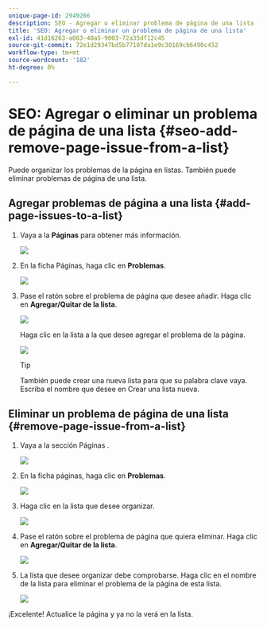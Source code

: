 ```yaml
---
unique-page-id: 2949266
description: SEO - Agregar o eliminar problema de página de una lista - Documentos de Marketo - Documentación del producto
title: 'SEO: Agregar o eliminar un problema de página de una lista'
exl-id: 41d16263-a083-40a5-9003-72a35df12c45
source-git-commit: 72e1d29347bd5b77107da1e9c30169cb6490c432
workflow-type: tm+mt
source-wordcount: '182'
ht-degree: 0%

---
```


# SEO: Agregar o eliminar un problema de página de una lista {#seo-add-remove-page-issue-from-a-list}

Puede organizar los problemas de la página en listas. También puede eliminar problemas de página de una lista.

## Agregar problemas de página a una lista {#add-page-issues-to-a-list}

1. Vaya a la **Páginas** para obtener más información.

   ![](assets/image2014-9-18-14-3a3-3a10.png)

1. En la ficha Páginas, haga clic en **Problemas**.

   ![](assets/image2014-9-18-14-3a3-3a18.png)

1. Pase el ratón sobre el problema de página que desee añadir. Haga clic en **Agregar/Quitar de la lista**.

   ![](assets/image2014-9-18-14-3a3-3a40.png)

   Haga clic en la lista a la que desee agregar el problema de la página.

   ![](assets/image2014-9-18-14-3a3-3a44.png)

   >[!TIP]
   >
   >También puede crear una nueva lista para que su palabra clave vaya. Escriba el nombre que desee en Crear una lista nueva.

## Eliminar un problema de página de una lista {#remove-page-issue-from-a-list}

1. Vaya a la sección Páginas .

   ![](assets/image2014-9-18-14-3a4-3a8.png)

1. En la ficha páginas, haga clic en **Problemas**.

   ![](assets/image2014-9-18-14-3a4-3a22.png)

1. Haga clic en la lista que desee organizar.

   ![](assets/image2014-9-18-14-3a4-3a29.png)

1. Pase el ratón sobre el problema de página que quiera eliminar. Haga clic en **Agregar/Quitar de la lista**.

   ![](assets/image2014-9-18-14-3a4-3a38.png)

1. La lista que desee organizar debe comprobarse. Haga clic en el nombre de la lista para eliminar el problema de la página de esta lista.

   ![](assets/image2014-9-18-14-3a4-3a52.png)

¡Excelente! Actualice la página y ya no la verá en la lista.
